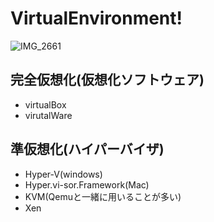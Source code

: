 # VirtualEnvironment!

![IMG_2661](https://user-images.githubusercontent.com/66894552/171787763-8760b234-2cd2-4070-89bb-9c4e9e0acee1.JPG)

## 完全仮想化(仮想化ソフトウェア)
- virtualBox
- virutalWare

## 準仮想化(ハイパーバイザ)
- Hyper-V(windows)
- Hyper.vi-sor.Framework(Mac)
- KVM(Qemuと一緒に用いることが多い)
- Xen

